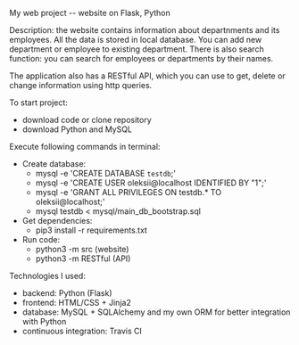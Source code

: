 My web project -- website on Flask, Python

Description: the website contains information about departnments and its employees.
All the data is stored in local database.
You can add new department or employee to existing department.
There is also search function: you can search for employees or departments by their names.

The application also has a RESTful API, which you can use to get, delete or change information using http queries.
 
 To start project:
 * download code or clone repository
 * download Python and MySQL

 Execute following commands in terminal:
 - Create database: 
   * mysql -e 'CREATE DATABASE `testdb`;'
   * mysql -e 'CREATE USER oleksii@localhost IDENTIFIED BY "1";'
   * mysql -e 'GRANT ALL PRIVILEGES ON testdb.* TO oleksii@localhost;'
   * mysql testdb < mysql/main_db_bootstrap.sql
 - Get dependencies:
   * pip3 install -r requirements.txt
 - Run code:
   * python3 -m src (website)
   * python3 -m RESTful (API)
 
 
 Technologies I used:
 * backend: Python (Flask)
 * frontend: HTML/CSS + Jinja2
 * database: MySQL + SQLAlchemy and my own ORM for better integration with Python
 * continuous integration: Travis CI